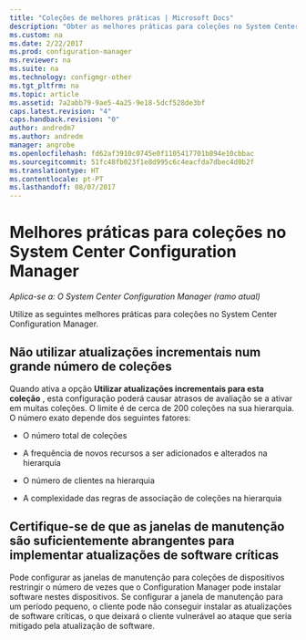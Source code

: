 ```yaml
---
title: "Coleções de melhores práticas | Microsoft Docs"
description: "Obter as melhores práticas para coleções no System Center Configuration Manager."
ms.custom: na
ms.date: 2/22/2017
ms.prod: configuration-manager
ms.reviewer: na
ms.suite: na
ms.technology: configmgr-other
ms.tgt_pltfrm: na
ms.topic: article
ms.assetid: 7a2abb79-9ae5-4a25-9e18-5dcf528de3bf
caps.latest.revision: "4"
caps.handback.revision: "0"
author: andredm7
ms.author: andredm
manager: angrobe
ms.openlocfilehash: fd62af3910c0745e0f1105417701b894e10cbbac
ms.sourcegitcommit: 51fc48fb023f1e8d995c6c4eacfda7dbec4d0b2f
ms.translationtype: HT
ms.contentlocale: pt-PT
ms.lasthandoff: 08/07/2017
---
```

# <a name="best-practices-for-collections-in-system-center-configuration-manager"></a>Melhores práticas para coleções no System Center Configuration Manager

*Aplica-se a: O System Center Configuration Manager (ramo atual)*

Utilize as seguintes melhores práticas para coleções no System Center Configuration Manager.  

## <a name="do-not-use-incremental-updates-for-a-large-number-of-collections"></a>Não utilizar atualizações incrementais num grande número de coleções  
 Quando ativa a opção **Utilizar atualizações incrementais para esta coleção** , esta configuração poderá causar atrasos de avaliação se a ativar em muitas coleções. O limite é de cerca de 200 coleções na sua hierarquia. O número exato depende dos seguintes fatores:  

-   O número total de coleções  

-   A frequência de novos recursos a ser adicionados e alterados na hierarquia  

-   O número de clientes na hierarquia  

-   A complexidade das regras de associação de coleções na hierarquia  

## <a name="make-sure-that-maintenance-windows-are-large-enough-to-deploy-critical-software-updates"></a>Certifique-se de que as janelas de manutenção são suficientemente abrangentes para implementar atualizações de software críticas  
 Pode configurar as janelas de manutenção para coleções de dispositivos restringir o número de vezes que o Configuration Manager pode instalar software nestes dispositivos. Se configurar a janela de manutenção para um período pequeno, o cliente pode não conseguir instalar as atualizações de software críticas, o que deixará o cliente vulnerável ao ataque que seria mitigado pela atualização de software.  
